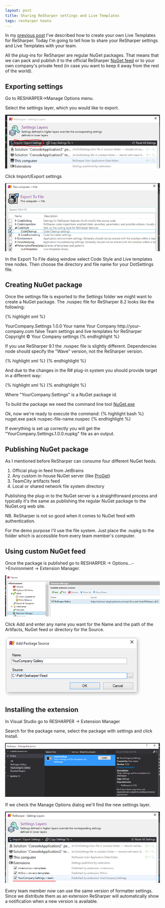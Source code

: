 ```yaml
---
layout: post
title: Sharing ReSharper settings and Live Templates
tags: resharper howto
---
```


In my [previous post](http://asizikov.github.io/2015/06/27/resharper-custom-live-templates) I've described how to create your own Live Templates for ReSharper. Today I'm going to tell how to share your ReSharper settings and Live Templates with your team.

All the plug-ins for ReSharper are regular NuGet packages. That means that we can pack and publish it to the official ReSharper [NuGet feed](https://resharper-plugins.jetbrains.com/packages) or to your own company's private feed (in case you want to keep it away from the rest of the world).

## Exporting settings

Go to RESHARPER->Manage Options menu.

Select the settings layer, which you would like to export.

![Manage Options](/images/resharper-settings-plugin/manage-options.png)

Click Import/Export settings

![Export Settings](/images/resharper-settings-plugin/export-settings-and-templates.png)

In the Export To File dialog window select Code Style and Live templates tree nodes. Then choose the directory and file name for your DotSettings file.

## Creating NuGet package

Once the settings file is exported to the Settings folder we might want to create a NuGet package. 
The .nuspec file for ReSharper 8.2 looks like the following:

{% highlight xml %}
<?xml version="1.0"?>
<package>
  <metadata>
    <id>YourCompany.Settings</id>
    <version>1.0.0</version>
    <title>TeamSettings</title>
    <authors>Your name</authors>
    <owners>Your Company</owners>
    <projectUrl>http://your-company.com</projectUrl>
    <requireLicenseAcceptance>false</requireLicenseAcceptance>
    <description>
      Team settings and live templates for ReSharper
    </description>
    <copyright>Copyright © Your Company</copyright>
    <dependencies>
      <dependency id="ReSharper" version="8.2" />
    </dependencies>
    <releaseNotes>
    </releaseNotes>
    <tags>settings</tags>
  </metadata>
  <files>
    <file src="..\Settings\" target="ReSharper\v8.2\settings\" />
  </files>
</package> 
{% endhighlight %}

If you use ReSharper 9.1 the .nuspec file is slightly different. Dependencies node should specify the "Wave" version, not the ReSharper version. 

{% highlight xml %}
<dependencies>
      <dependency id="Wave" version="[2.0]" />
</dependencies>
{% endhighlight %}

And due to the changes in the R# plug-in system you should provide target in a different way:

{% highlight xml %}
<files>
    <file src="..\Settings\" 
    target="DotFiles\Extensions\YourCompany.Settings\settings\" />
  </files>
{% endhighlight %}

Where "YourCompany.Settings" is a NuGet package id.

To build the package we need the command line tool [NuGet.exe](http://docs.nuget.org/consume/installing-nuget)

Ok, now we're ready to execute the command:
{% highlight bash %}
nuget.exe pack nuspec-file-name.nuspec
{% endhighlight %}

If everything is set up correctly you will get the "YourCompany.Settings.1.0.0.nupkg" file as an output.

## Publishing NuGet package

As I mentioned before ReSharper can consume four different NuGet feeds.

1. Official plug-in feed from JetBrains
2. Any custom in-house NuGet server (like [ProGet](http://inedo.com/proget/overview))
4. TeamCity artifacts feed
3. Local or shared network file system directory

Publishing the plug-in to the NuGet server is a straightforward process and typically it's the same as publishing the regular NuGet package to the NuGet.org web site. 

NB. ReSharper is not so good when it comes to NuGet feed with authentication. 

For the demo purpose I'll use the file system. Just place the .nupkg to the folder which is accessible from every team member's computer.

## Using custom NuGet feed

Once the package is published go to RESHARPER -> Options...->Environment -> Extension Manager.

![Manage Options](/images/resharper-settings-plugin/options-environment.png)

Click Add and enter any name you want for the Name and the path of the Artifacts, NuGet feed or directory for the Source.

![Set up new feed](/images/resharper-settings-plugin/gallery-save.png)

## Installing the extension

In Visual Studio go to RESHARPER -> Extension Manager

Search for the package name, select the package with settings and click Install.

![Install the plug-in](/images/resharper-settings-plugin/custom-plug-in.png)

If we check the Manage Options dialog we'll find the new settings layer.

![New settings layer](/images/resharper-settings-plugin/new-settings-layer.png)


Every team member now can use the same version of formatter settings. Since we distribute them as an extension ReSharper will automatically show a notification when a new version is available. 








